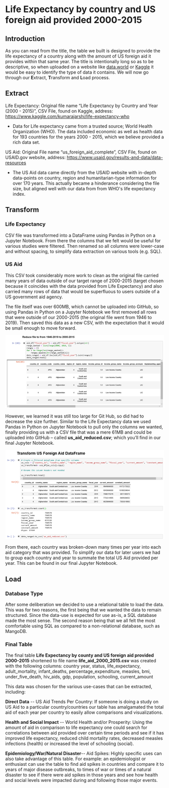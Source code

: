 # Life Expectancy by country and US foreign aid provided 2000-2015

## Introduction
As you can read from the title, the table we built is designed to provide the life expectancy of a country along with the amount of US foreign aid it provides within that same year. The title is intentionally long so as to be descriptive, so when uploaded on a website like [data.world](https://data.world/) or [Kaggle](https://www.kaggle.com/) it would be easy to identify the type of data it contains. We will now go through our **E**xtract, **T**ransform and **L**oad process.

## Extract
Life Expectancy: Original file name “Life Expectancy by Country and Year (2000 - 2015)”, CSV File, found on Kaggle, address: https://www.kaggle.com/kumarajarshi/life-expectancy-who
* Data for Life expectancy came from a trusted source; World Health Organization (WHO). The data included economic as well as health data for 193 countries for the years 2000 - 2015, which we believe provided a rich data set.

US Aid: Original File name “us_foreign_aid_complete”, CSV File, found on USAID.gov website, address: https://www.usaid.gov/results-and-data/data-resources
* The US Aid data came directly from the USAID website with in-depth data-points on country, region and humanitarian-type information for over 170 years. This actually became a hinderance considering the file size, but aligned well with our data from from WHO's life expectancy index.

## Transform

### Life Expectancy 
CSV file was transformed into a DataFrame using Pandas in Python on a Jupyter Notebook. From there the columns that we felt would be useful for various studies were filtered. Then renamed so all columns were lower-case and without spacing, to simplify data extraction on various tools (e.g. SQL).

### US Aid
This CSV took considerably more work to clean as the original file carried many years of data outside of our target range of 2000-2015 (target chosen because it coincides with the data provided from Life Expectancy) and also carried many rows of data that would be superfluous to users outside of a US government aid agency. 

The file itself was over 600MB, which cannot be uploaded into GitHub, so using Pandas in Python on a Jupyter Notebook we first removed all rows that were outside of our 2000-2015 (the original file went from 1946 to 2019). Then saved this data as a new CSV, with the expectation that it would be small enough to move forward.

![Dates](Images/date_clean.png)

However, we learned it was still too large for Git Hub, so did had to decrease the size further. Similar to the Life Expectancy data we used Pandas in Python on Jupyter Notebook to pull only the columns we wanted, finally providing us with a CSV file that was a mere 61MB and could be uploaded into GitHub – called **us_aid_reduced.csv**; which you’ll find in our final Jupyter Notebook.

![Columns](Images/column_clean.png)

From there, each country was broken-down many times per year into each aid category that was provided. To simplify our data for later users we had to group each country and year to summate the total US Aid provided per year. This can be found in our final Jupyter Notebook.

## Load

### Database Type
After some deliberation we decided to use a relational table to load the data. This was for two reasons, the first being that we wanted the data to remain structured. Since the data-use is expected for use as-is, a SQL database made the most sense. The second reason being that we all felt the most comfortable using SQL as compared to a non-relational database, such as MangoDB.

### Final Table

The final table **Life Expectancy by county and US foreign aid provided 2000-2015** shortened to file name **life_aid_2000_2015.csv** was created with the following columns: country	year, status, life_expectancy, adult_mortality, infant_deaths, percentage_expenditure, measles, bmi, under_five_death, hiv_aids, gdp, population, schooling, current_amount

This data was chosen for the various use-cases that can be extracted, including:

**Direct Data** -- US Aid Trends Per Country: If someone is doing a study on US Aid to a particular country/countries our table has amalgamated the total aid of each year per country to easily allow comparisons and visualizations.

**Health and Social Impact** -- World Health and/or Prosperity: Using the amount of aid in comparison to life expectancy one could search for correlations between aid provided over certain time periods and see if it has improved life expectancy, reduced child mortality rates, decreased measles infections (health) or increased the level of schooling (social).

**Epidemiology/War/Natural Disaster**-- Aid Spikes: Highly specific uses can also take advantage of this table. For example: an epidemiologist or enthusiast can use the table to find aid spikes in countries and compare it to years of major disease outbreaks, to times of war or times of a natural disaster to see if there were aid spikes in those years and see how health and social levels were impacted during and following those major events.
 
